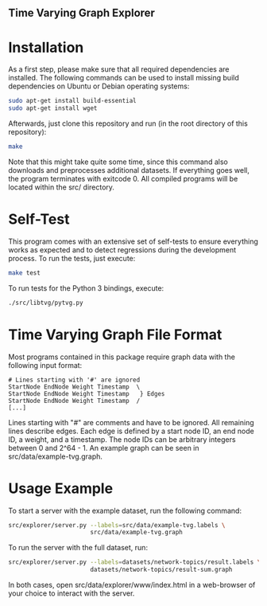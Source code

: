## Time Varying Graph Explorer

Installation
============

As a first step, please make sure that all required dependencies are installed.
The following commands can be used to install missing build dependencies on
Ubuntu or Debian operating systems:

```bash
sudo apt-get install build-essential
sudo apt-get install wget
```

Afterwards, just clone this repository and run (in the root directory of this
repository):

```bash
make
```

Note that this might take quite some time, since this command also downloads
and preprocesses additional datasets. If everything goes well, the program
terminates with exitcode 0. All compiled programs will be located within the
src/ directory.

Self-Test
=========

This program comes with an extensive set of self-tests to ensure everything
works as expected and to detect regressions during the development process.
To run the tests, just execute:

```bash
make test
```

To run tests for the Python 3 bindings, execute:

```bash
./src/libtvg/pytvg.py
```

Time Varying Graph File Format
==============================

Most programs contained in this package require graph data with the following
input format:

```
# Lines starting with '#' are ignored
StartNode EndNode Weight Timestamp  \
StartNode EndNode Weight Timestamp   } Edges
StartNode EndNode Weight Timestamp  /
[...]
```

Lines starting with "#" are comments and have to be ignored. All remaining
lines describe edges. Each edge is defined by a start node ID, an end node ID,
a weight, and a timestamp. The node IDs can be arbitrary integers between 0 and
2^64 - 1. An example graph can be seen in src/data/example-tvg.graph.

Usage Example
=============

To start a server with the example dataset, run the following command:

```bash
src/explorer/server.py --labels=src/data/example-tvg.labels \
                       src/data/example-tvg.graph
```

To run the server with the full dataset, run:

```bash
src/explorer/server.py --labels=datasets/network-topics/result.labels \
                       datasets/network-topics/result-sum.graph
```

In both cases, open src/data/explorer/www/index.html in a web-browser of your
choice to interact with the server.
